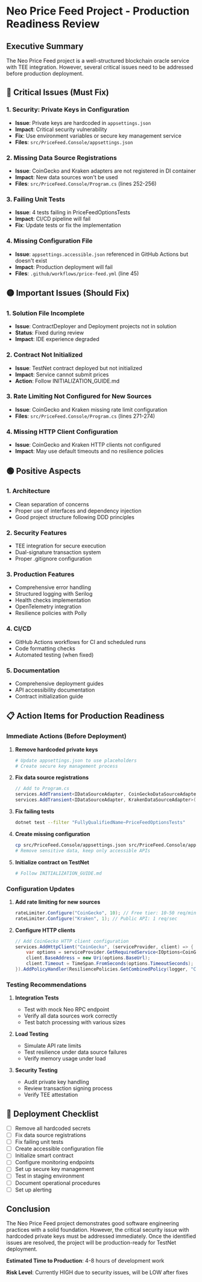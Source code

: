 # Neo Price Feed Project - Production Readiness Review

## Executive Summary

The Neo Price Feed project is a well-structured blockchain oracle service with TEE integration. However, several critical issues need to be addressed before production deployment.

## 🔴 Critical Issues (Must Fix)

### 1. **Security: Private Keys in Configuration**
- **Issue**: Private keys are hardcoded in `appsettings.json`
- **Impact**: Critical security vulnerability
- **Fix**: Use environment variables or secure key management service
- **Files**: `src/PriceFeed.Console/appsettings.json`

### 2. **Missing Data Source Registrations**
- **Issue**: CoinGecko and Kraken adapters are not registered in DI container
- **Impact**: New data sources won't be used
- **Files**: `src/PriceFeed.Console/Program.cs` (lines 252-256)

### 3. **Failing Unit Tests**
- **Issue**: 4 tests failing in PriceFeedOptionsTests
- **Impact**: CI/CD pipeline will fail
- **Fix**: Update tests or fix the implementation

### 4. **Missing Configuration File**
- **Issue**: `appsettings.accessible.json` referenced in GitHub Actions but doesn't exist
- **Impact**: Production deployment will fail
- **Files**: `.github/workflows/price-feed.yml` (line 45)

## 🟡 Important Issues (Should Fix)

### 1. **Solution File Incomplete**
- **Issue**: ContractDeployer and Deployment projects not in solution
- **Status**: Fixed during review
- **Impact**: IDE experience degraded

### 2. **Contract Not Initialized**
- **Issue**: TestNet contract deployed but not initialized
- **Impact**: Service cannot submit prices
- **Action**: Follow INITIALIZATION_GUIDE.md

### 3. **Rate Limiting Not Configured for New Sources**
- **Issue**: CoinGecko and Kraken missing rate limit configuration
- **Files**: `src/PriceFeed.Console/Program.cs` (lines 271-274)

### 4. **Missing HTTP Client Configuration**
- **Issue**: CoinGecko and Kraken HTTP clients not configured
- **Impact**: May use default timeouts and no resilience policies

## 🟢 Positive Aspects

### 1. **Architecture**
- Clean separation of concerns
- Proper use of interfaces and dependency injection
- Good project structure following DDD principles

### 2. **Security Features**
- TEE integration for secure execution
- Dual-signature transaction system
- Proper .gitignore configuration

### 3. **Production Features**
- Comprehensive error handling
- Structured logging with Serilog
- Health checks implementation
- OpenTelemetry integration
- Resilience policies with Polly

### 4. **CI/CD**
- GitHub Actions workflows for CI and scheduled runs
- Code formatting checks
- Automated testing (when fixed)

### 5. **Documentation**
- Comprehensive deployment guides
- API accessibility documentation
- Contract initialization guide

## 📋 Action Items for Production Readiness

### Immediate Actions (Before Deployment)

1. **Remove hardcoded private keys**
   ```bash
   # Update appsettings.json to use placeholders
   # Create secure key management process
   ```

2. **Fix data source registrations**
   ```csharp
   // Add to Program.cs
   services.AddTransient<IDataSourceAdapter, CoinGeckoDataSourceAdapter>();
   services.AddTransient<IDataSourceAdapter, KrakenDataSourceAdapter>();
   ```

3. **Fix failing tests**
   ```bash
   dotnet test --filter "FullyQualifiedName~PriceFeedOptionsTests"
   ```

4. **Create missing configuration**
   ```bash
   cp src/PriceFeed.Console/appsettings.json src/PriceFeed.Console/appsettings.accessible.json
   # Remove sensitive data, keep only accessible APIs
   ```

5. **Initialize contract on TestNet**
   ```bash
   # Follow INITIALIZATION_GUIDE.md
   ```

### Configuration Updates

1. **Add rate limiting for new sources**
   ```csharp
   rateLimiter.Configure("CoinGecko", 10); // Free tier: 10-50 req/min
   rateLimiter.Configure("Kraken", 1); // Public API: 1 req/sec
   ```

2. **Configure HTTP clients**
   ```csharp
   // Add CoinGecko HTTP client configuration
   services.AddHttpClient("CoinGecko", (serviceProvider, client) => {
       var options = serviceProvider.GetRequiredService<IOptions<CoinGeckoOptions>>().Value;
       client.BaseAddress = new Uri(options.BaseUrl);
       client.Timeout = TimeSpan.FromSeconds(options.TimeoutSeconds);
   }).AddPolicyHandler(ResiliencePolicies.GetCombinedPolicy(logger, "CoinGecko"));
   ```

### Testing Recommendations

1. **Integration Tests**
   - Test with mock Neo RPC endpoint
   - Verify all data sources work correctly
   - Test batch processing with various sizes

2. **Load Testing**
   - Simulate API rate limits
   - Test resilience under data source failures
   - Verify memory usage under load

3. **Security Testing**
   - Audit private key handling
   - Review transaction signing process
   - Verify TEE attestation

## 🚀 Deployment Checklist

- [ ] Remove all hardcoded secrets
- [ ] Fix data source registrations
- [ ] Fix failing unit tests
- [ ] Create accessible configuration file
- [ ] Initialize smart contract
- [ ] Configure monitoring endpoints
- [ ] Set up secure key management
- [ ] Test in staging environment
- [ ] Document operational procedures
- [ ] Set up alerting

## Conclusion

The Neo Price Feed project demonstrates good software engineering practices with a solid foundation. However, the critical security issue with hardcoded private keys must be addressed immediately. Once the identified issues are resolved, the project will be production-ready for TestNet deployment.

**Estimated Time to Production**: 4-8 hours of development work

**Risk Level**: Currently HIGH due to security issues, will be LOW after fixes
